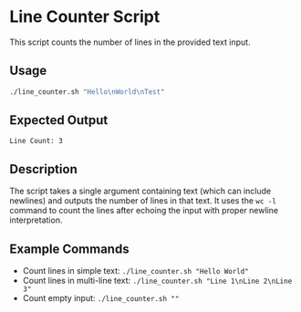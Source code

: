 # Line Counter Script

This script counts the number of lines in the provided text input.

## Usage

```bash
./line_counter.sh "Hello\nWorld\nTest"
```

## Expected Output

```
Line Count: 3
```

## Description

The script takes a single argument containing text (which can include newlines) and outputs the number of lines in that text. It uses the `wc -l` command to count the lines after echoing the input with proper newline interpretation.

## Example Commands

- Count lines in simple text: `./line_counter.sh "Hello World"`
- Count lines in multi-line text: `./line_counter.sh "Line 1\nLine 2\nLine 3"`
- Count empty input: `./line_counter.sh ""`
